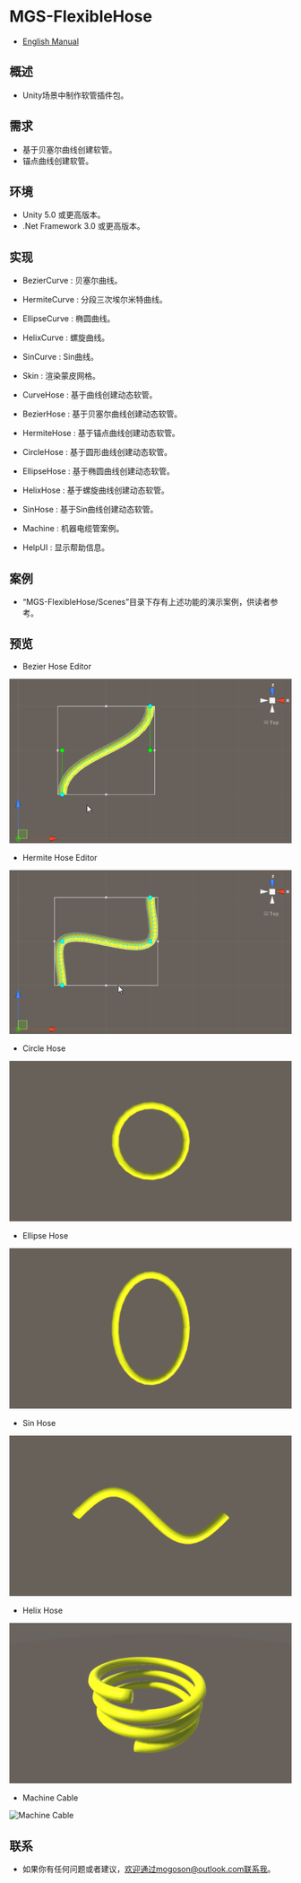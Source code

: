 ﻿# MGS-FlexibleHose
- [English Manual](./README.md)

## 概述
- Unity场景中制作软管插件包。

## 需求
- 基于贝塞尔曲线创建软管。
- 锚点曲线创建软管。

## 环境
- Unity 5.0 或更高版本。
- .Net Framework 3.0 或更高版本。

## 实现
- BezierCurve : 贝塞尔曲线。

- HermiteCurve : 分段三次埃尔米特曲线。

- EllipseCurve : 椭圆曲线。

- HelixCurve : 螺旋曲线。

- SinCurve : Sin曲线。

- Skin : 渲染蒙皮网格。

- CurveHose : 基于曲线创建动态软管。

- BezierHose : 基于贝塞尔曲线创建动态软管。

- HermiteHose : 基于锚点曲线创建动态软管。

- CircleHose : 基于圆形曲线创建动态软管。

- EllipseHose : 基于椭圆曲线创建动态软管。

- HelixHose : 基于螺旋曲线创建动态软管。

- SinHose : 基于Sin曲线创建动态软管。

- Machine : 机器电缆管案例。

- HelpUI : 显示帮助信息。

## 案例
- “MGS-FlexibleHose/Scenes”目录下存有上述功能的演示案例，供读者参考。

## 预览
- Bezier Hose Editor

![Bezier Hose Editor](./Attachments/README_Image/BezierHoseEditor.gif)

- Hermite Hose Editor

![Hermite Hose Editor](./Attachments/README_Image/HermiteHoseEditor.gif)

- Circle Hose

![Circle Hose](./Attachments/README_Image/CircleHose.gif)

- Ellipse Hose

![Ellipse Hose](./Attachments/README_Image/EllipseHose.gif)

- Sin Hose

![Sin Hose](./Attachments/README_Image/SinHose.gif)

- Helix Hose

![Helix Hose](./Attachments/README_Image/HelixHose.gif)

- Machine Cable

![Machine Cable](./Attachments/README_Image/MachineCable.gif)

## 联系
- 如果你有任何问题或者建议，欢迎通过mogoson@outlook.com联系我。
